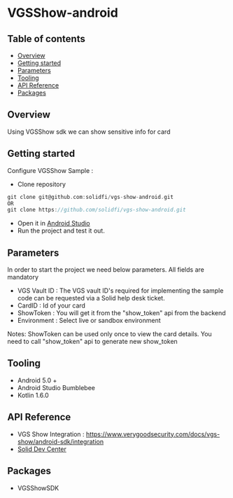 # VGSShow-android

## Table of contents
- [Overview](#overview)
- [Getting started](#getting-started)
- [Parameters](#parameters)
- [Tooling](#tooling)
- [API Reference](#api-reference)
- [Packages](#third-party-libraries)


## Overview
Using VGSShow sdk we can show sensitive info for card

## Getting started
Configure VGSShow Sample :
- Clone repository
```groovy
git clone git@github.com:solidfi/vgs-show-android.git
OR
git clone https://github.com/solidfi/vgs-show-android.git
```
- Open it in [Android Studio](https://developer.android.com/studio)
- Run the project and test it out.

## Parameters

In order to start the project we need below parameters. All fields are mandatory

- VGS Vault ID : The VGS vault ID's required for implementing the sample code can be requested via a Solid help desk ticket.
- CardID : Id of your card
- ShowToken : You will get it from the "show_token" api from the backend
- Environment :  Select live or sandbox environment

Notes: ShowToken can be used only once to view the card details. You need to call "show_token" api to generate new show_token

## Tooling
- Android 5.0 +
- Android Studio Bumblebee
- Kotlin 1.6.0

## API Reference
- VGS Show Integration : https://www.verygoodsecurity.com/docs/vgs-show/android-sdk/integration
- [Solid Dev Center](https://www.solidfi.com/docs/introduction)

## Packages
- VGSShowSDK
